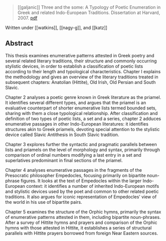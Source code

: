 > [[galjanic]] Three and the some: A Typology of Poetic Enumeration in Greek and related Indo-European Traditions. Dissertation at Harvard, 2007. [pdf](a/a-galjanic2007.pdf)

Written under [[watkins]], [[nagy-g]], and [[katz]]

## Abstract

This thesis examines enumerative patterns attested in Greek poetry and several related literary traditions, their structure and commonly occurring stylistic devices, in order to establish a classification of poetic lists according to their length and typological characteristics. Chapter I explains the methodology and gives an overview of the literary traditions treated in subsequent chapters: Anatolian (Hittite), Old Irish, Old Persian and South Slavic.

Chapter 2 analyses a poetic genre known in Greek literature as the priamel. It identifies several different types, and argues that the priamel is an evaluative counterpart of shorter enumerative lists termed bounded sets, sharing with them a close typological relationship. After classification and definition of two types of poetic lists, a set and a series, chapter 2 adduces enumerative passages in other Indo-European literatures: it identifies structures akin to Greek priamels, devoting special attention to the stylistic device called Slavic Antithesis in South Slavic tradition.

Chapter 3 explores further the syntactic and pragmatic parallels between lists and priamels on the level of morphology and syntax, primarily through comparison of ordinal numbers modifying a last entry in a set and superlatives predominant in final sections of the priamel.

Chapter 4 analyses enumerative passages in the fragments of the Presocratic philosopher Empedocles, focusing primarily on bipartite noun-phrase figures. It looks at the text of Empedocles within the larger Indo-European context: it identifies a number of inherited Indo-European motifs and stylistic devices used by the poet and common to other related poetic traditions. It also argues for iconic representation of Empedocles’ view of the world in his use of bipartite pairs.

Chapter 5 examines the structure of the Orphic hymns, primarily the syntax of enumerative patterns attested in them, including bipartite noun-phrases. After a survey of Hittite hymns and prayers and comparison of the Orphic hymns with those attested in Hittite, it establishes a series of structural parallels with Hittite prayers borrowed from foreign Near Eastern sources.

